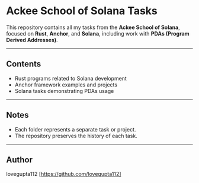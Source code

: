 # Ackee School of Solana Tasks

This repository contains all my tasks from the **Ackee School of Solana**, focused on **Rust**, **Anchor**, and **Solana**, including work with **PDAs (Program Derived Addresses)**.

---

## Contents

- Rust programs related to Solana development
- Anchor framework examples and projects
- Solana tasks demonstrating PDAs usage

---

## Notes

- Each folder represents a separate task or project.
- The repository preserves the history of each task.

---

## Author
lovegupta112 [https://github.com/lovegupta112]

